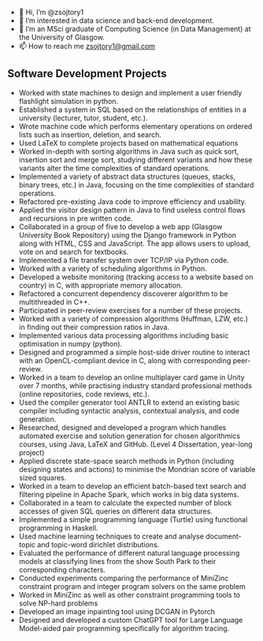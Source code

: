 - 👋 Hi, I’m @zsojtory1
- 👀 I’m interested in data science and back-end development.
- 🌱 I’m an MSci graduate of Computing Science (in Data Management) at the University of Glasgow.
- 📫 How to reach me zsojtory1@gmail.com

## Software Development Projects
  - Worked with state machines to design and implement a user friendly flashlight simulation in python.
  - Established a system in SQL based on the relationships of entities in a university (lecturer, tutor, student, etc.).
  - Wrote machine code which performs elementary operations on ordered lists such as insertion, deletion, and search.
  - Used LaTeX to complete projects based on mathematical equations
  - Worked in-depth with sorting algorithms in Java such as quick sort, insertion sort and merge sort, studying different variants and how these variants alter the time complexities of standard operations.
  - Implemented a variety of abstract data structures (queues, stacks, binary trees, etc.) in Java, focusing on the time complexities of standard operations.
  - Refactored pre-existing Java code to improve efficiency and usability.
  - Applied the visitor design pattern in Java to find useless control flows and recursions in pre written code.
  - Collaborated in a group of five to develop a web app (Glasgow University Book Repository) using the Django framework in Python along with HTML, CSS and JavaScript. The app allows users to upload, vote on and search for textbooks.
  - Implemented a file transfer system over TCP/IP via Python code.
  - Worked with a variety of scheduling algorithms in Python.
  - Developed a website monitoring (tracking access to a website based on country) in C, with appropriate memory allocation.
  - Refactored a concurrent dependency discoverer algorithm to be multithreaded in C++.
  - Participated in peer-review exercises for a number of these projects.
  - Worked with a variety of compression algorithms (Huffman, LZW, etc.) in finding out their compression ratios in Java.
  - Implemented various data processing algorithms including basic optimisation in numpy (python).
  - Designed and programmed a simple host-side driver routine to interact with an OpenCL-compliant device in C, along with corresponding peer-review.
  - Worked in a team to develop an online multiplayer card game in Unity over 7 months, while practising industry standard professional methods (online repositories, code reviews, etc.).
  - Used the compiler generator tool ANTLR to extend an existing basic compiler including syntactic analysis, contextual analysis, and code generation.
  - Researched, designed and developed a program which handles automated exercise and solution generation for chosen algorithmics courses, using Java, LaTeX and GitHub. (Level 4 Dissertation, year-long project)
  - Applied discrete state-space search methods in Python (including designing states and actions) to minimise the Mondrian score of variable sized squares.
  - Worked in a team to develop an efficient batch-based text search and filtering pipeline in Apache Spark, which works in big data systems.
  - Collaborated in a team to calculate the expected number of block accesses of given SQL queries on different data structures.
  - Implemented a simple programming language (Turtle) using functional programming in Haskell.
  - Used machine learning techniques to create and analyse document-topic and topic-word dirichlet distributions.
  - Evaluated the performance of different natural language processing models at classifying lines from the show South Park to their corresponding characters.
  - Conducted experiments comparing the performance of MiniZinc constraint program and integer program solvers on the same problem
  - Worked in MiniZinc as well as other constraint programming tools to solve NP-hard problems
  - Developed an image inpainting tool using DCGAN in Pytorch
  - Designed and developed a custom ChatGPT tool for Large Language Model-aided pair programming specifically for algorithm tracing. 


<!---
zsojtory1/zsojtory1 is a ✨ special ✨ repository because its `README.md` (this file) appears on your GitHub profile.
You can click the Preview link to take a look at your changes.
--->
